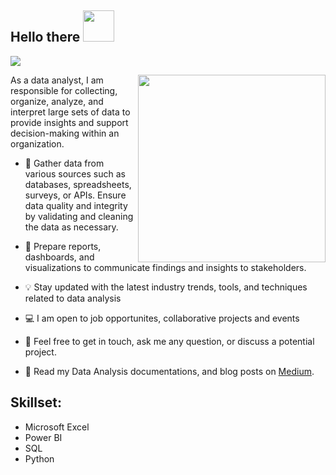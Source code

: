 <h2 align="left">Hello there  <img src = "https://cdn.dribbble.com/users/1714010/screenshots/7102658/media/4e537b1cfa17cbbe069e5736eb2cb1e7.gif" width = 50px></h2>

<!-- Animation Typing -->

<p align="left">
  <a href="https://github.com/DenverCoder1/readme-typing-svg"><img src="https://readme-typing-svg.herokuapp.com?font=Fira+Code&pause=1100&width=550&lines=My+Name+is+Godspeed+Okwuonu;I+am+a+Data+Analyst+,+and+a+Data+Storyteller;"></a>
</p>

<!-- Animation Typing: END -->


<!--Image Gif-->
<img  src="https://cdn.dribbble.com/users/1523313/screenshots/13671653/media/7c52f9d4b1117aa12f3bf9f9c3b9e1aa.gif" height="300px" align="right" />

As a data analyst, I am responsible for collecting, organize, analyze, and interpret large sets of data to provide insights and support decision-making within an organization.

- 🔭 Gather data from various sources such as databases, spreadsheets, surveys, or APIs. Ensure data quality and integrity by validating and cleaning the data as necessary.
- 🌱 Prepare reports, dashboards, and visualizations to communicate findings and insights to stakeholders.
- 💡 Stay updated with the latest industry trends, tools, and techniques related to data analysis

- 💻 I am open to job opportunites, collaborative projects and events
- 💬 Feel free to get in touch, ask me any question, or discuss a potential project.
- 👨‍ Read my Data Analysis documentations, and blog posts on [Medium](https://medium.com/@okwuonugodspeed).

## Skillset:
- Microsoft Excel
- Power BI
- SQL
- Python
